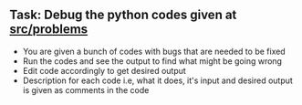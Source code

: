 ## Task: Debug the python codes given at [src/problems](src/problems)

- You are given a bunch of codes with bugs that are needed to be fixed
- Run the codes and see the output to find what might be going wrong
- Edit code accordingly to get desired output
- Description for each code i.e, what it does, it's input and desired output is given as comments in the code
